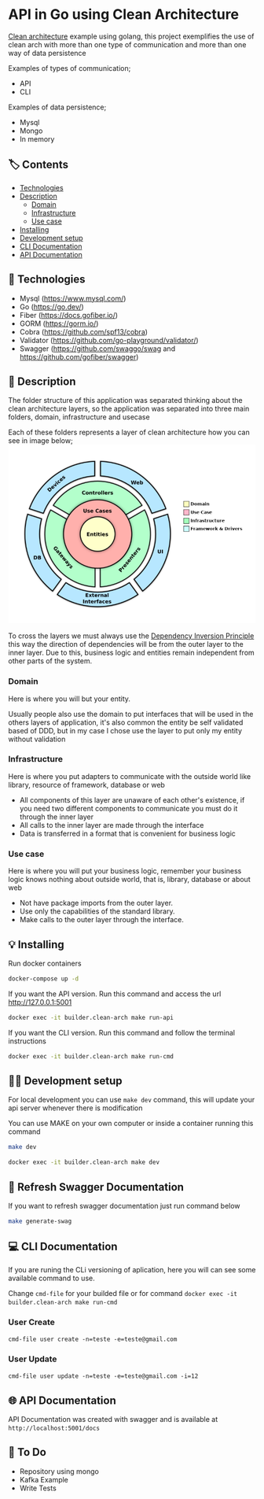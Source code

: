 # API in Go using Clean Architecture
[Clean architecture](https://blog.cleancoder.com/uncle-bob/2012/08/13/the-clean-architecture.html) example using golang, this project exemplifies the use of clean arch with more than one type of communication and more than one way of data persistence

Examples of types of communication;
- API
- CLI

Examples of data persistence;
- Mysql
- Mongo
- In memory

## 🏷 Contents
* [Technologies](#-technologies)
* [Description](#-description)
  * [Domain](#domain)
  * [Infrastructure](#infrastructure)
  * [Use case](#use-case)
* [Installing](#-installing)
* [Development setup](#-development-setup)
* [CLI Documentation](#-cli-documentation)
* [API Documentation](#-api-documentation)

## 📌 Technologies
- Mysql (https://www.mysql.com/)
- Go (https://go.dev/)
- Fiber (https://docs.gofiber.io/)
- GORM (https://gorm.io/)
- Cobra (https://github.com/spf13/cobra)
- Validator (https://github.com/go-playground/validator/)
- Swagger (https://github.com/swaggo/swag and https://github.com/gofiber/swagger)

## 📄 Description
The folder structure of this application was separated thinking about the clean architecture layers, so the application was separated into three main folders, domain, infrastructure and usecase

Each of these folders represents a layer of clean architecture how you can see in image below;
![clean-archicture](docs/clean-architecture.png)

To cross the layers we must always use the [Dependency Inversion Principle](http://en.wikipedia.org/wiki/Dependency_inversion_principle) this way the direction of dependencies will be from the outer layer to the inner layer. Due to this, business logic and entities remain independent from other parts of the system.


### Domain
Here is where you will but your entity.

Usually people also use the domain to put interfaces that will be used in the others layers of application, it's also common the entity be self validated based of DDD, but in my case I chose use the layer to put only my entity without validation

### Infrastructure
Here is where you put adapters to communicate with the outside world like library, resource of framework, database or web

- All components of this layer are unaware of each other's existence, if you need two different components to communicate you must do it through the inner layer
- All calls to the inner layer are made through the interface
- Data is transferred in a format that is convenient for business logic

### Use case
Here is where you will put your  business logic, remember your business logic knows nothing about outside world, that is, library, database or about web

- Not have package imports from the outer layer.
- Use only the capabilities of the standard library.
- Make calls to the outer layer through the interface.

## 💡️ Installing
Run docker containers   
```sh
docker-compose up -d
```

If you want the API version. Run this command and access the url http://127.0.0.1:5001
```sh
docker exec -it builder.clean-arch make run-api

```

If you want the CLI version. Run this command and follow the terminal instructions
```sh
docker exec -it builder.clean-arch make run-cmd
```
## 🧑‍💻 Development setup
For local development you can use `make dev` command, this will update your api server whenever there is modification

You can use MAKE on your own computer or inside a container running this command
```sh
make dev
```
```sh
docker exec -it builder.clean-arch make dev
```

## 📒 Refresh Swagger Documentation
If you want to refresh swagger documentation just run command below

```sh
make generate-swag
```


## 💻 CLI Documentation
If you are runing the CLi versioning of aplication, here you will can see some available command to use.

Change `cmd-file` for your builded file or for command `docker exec -it builder.clean-arch make run-cmd`

### User Create
```shell
cmd-file user create -n=teste -e=teste@gmail.com
```


### User Update
```shell
cmd-file user update -n=teste -e=teste@gmail.com -i=12
```

## 🌐 API Documentation
API Documentation was created with swagger and is available at `http://localhost:5001/docs`

## 📝 To Do 
- Repository using mongo
- Kafka Example
- Write Tests